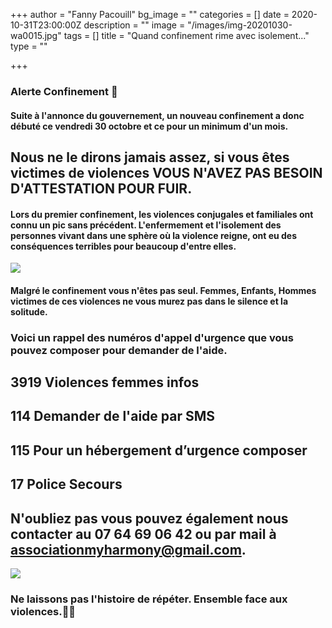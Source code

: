+++
author = "Fanny Pacouill"
bg_image = ""
categories = []
date = 2020-10-31T23:00:00Z
description = ""
image = "/images/img-20201030-wa0015.jpg"
tags = []
title = "Quand confinement rime avec isolement..."
type = ""

+++
### Alerte Confinement 📣

#### Suite à l'annonce du gouvernement, un nouveau confinement a donc débuté ce vendredi 30 octobre et ce pour un minimum d'un mois.

## Nous ne le dirons jamais assez, si vous êtes victimes de violences VOUS N'AVEZ PAS BESOIN D'ATTESTATION POUR FUIR.

#### Lors du premier confinement, les violences conjugales et familiales ont connu un pic sans précédent. L'enfermement et l'isolement des personnes vivant dans une sphère où la violence reigne, ont eu des conséquences terribles pour beaucoup d'entre elles.

![](/images/img-20201030-wa0016.jpg)

#### Malgré le confinement vous n'êtes pas seul. Femmes, Enfants, Hommes victimes de ces violences ne vous murez pas dans le silence et la solitude.

### Voici un rappel des numéros d'appel d'urgence que vous pouvez composer pour demander de l'aide.

## 3919 Violences femmes infos

## 114 Demander de l'aide par SMS

## 115 Pour un hébergement d’urgence composer

## 17 Police Secours

## N'oubliez pas vous pouvez également nous contacter au 07 64 69 06 42 ou par mail à associationmyharmony@gmail.com.

![](/images/img-20201030-wa0014.jpg)

### Ne laissons pas l'histoire de répéter. Ensemble face aux violences.✊🏼